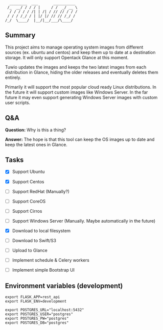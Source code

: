       ________  ___       __________ 
     /_  __/ / / / |     / /  _/ __ \
      / / / / / /| | /| / // // / / /
     / / / /_/ / | |/ |/ // // /_/ / 
    /_/  \____/  |__/|__/___/\____/  
                                     

## Summary
This project aims to manage operating system images from different sources (ex. ubuntu and centos) and keep them up to date at a destination storage. It will only support Opentack Glance at this moment.

Tuwio updates the images and keeps the two latest images from each distribution in Glance, hiding the older releases and eventually deletes them entirely.

Primarily it will support the most popular cloud ready Linux distributions. In the future it will support custom images like Windows Server.
In the far future it may even support generating Windows Server images with custom user scripts.


## Q&A
**Question:** Why is this a thing?

**Answer:** The hope is that this tool can keep the OS images up to date and keep the latest ones in Glance.


## Tasks
- [x] Support Ubuntu
- [x] Support Centos
- [ ] Support RedHat (Manually?)
- [ ] Support CoreOS
- [ ] Support Cirros
- [ ] Support Windows Server (Manually. Maybe automatically in the future)
- [x] Download to local filesystem
- [ ] Download to Swift/S3
- [ ] Upload to Glance
- [ ] Implement schedule & Celery workers
- [ ] Implement simple Bootstrap UI


## Environment variables (development)
    export FLASK_APP=rest_api
    export FLASK_ENV=development
    
    export POSTGRES_URL="localhost:5432"
    export POSTGRES_USER="postgres"
    export POSTGRES_PW="postgres"
    export POSTGRES_DB="postgres"
